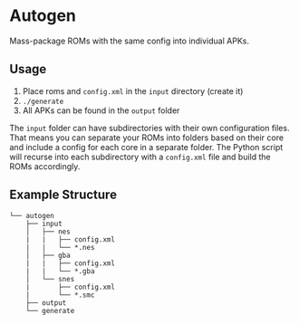 # Autogen
Mass-package ROMs with the same config into individual APKs.

## Usage
1. Place roms and `config.xml` in the `input` directory (create it)
3. `./generate`
4. All APKs can be found in the `output` folder

The `input` folder can have subdirectories with their own configuration files. That means you can separate your ROMs into folders based on their core and include a config for each core in a separate folder. The Python script will recurse into each subdirectory with a `config.xml` file and build the ROMs accordingly.

## Example Structure
```
└── autogen
    ├── input
    │   ├── nes
    |   |   ├── config.xml
    |   |   └── *.nes
    │   ├── gba
    |   |   ├── config.xml
    |   |   └── *.gba
    │   └── snes
    |       ├── config.xml
    |       └── *.smc
    ├── output
    └── generate
```
